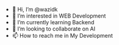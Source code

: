 - 👋 Hi, I’m @wazidk
- 👀 I’m interested in WEB Development
- 🌱 I’m currently learning Backend
- 💞️ I’m looking to collaborate on AI
- 📫 How to reach me in My Development 

<!---
wazidk/wazidk is a ✨ special ✨ repository because its `README.md` (this file) appears on your GitHub profile.
You can click the Preview link to take a look at your changes.
--->
